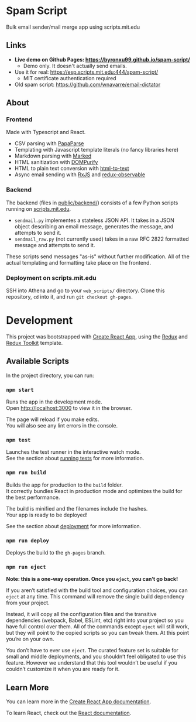 # Spam Script
Bulk email sender/mail merge app using scripts.mit.edu

## Links
* **Live demo on Github Pages: https://byronxu99.github.io/spam-script/**
  * Demo only. It doesn't actually send emails.
* Use it for real: https://esp.scripts.mit.edu:444/spam-script/
  * MIT certificate authentication required
* Old spam script: https://github.com/wnavarre/email-dictator

## About
### Frontend
Made with Typescript and React.
* CSV parsing with [PapaParse](https://www.papaparse.com/)
* Templating with Javascript template literals (no fancy libraries here)
* Markdown parsing with [Marked](https://github.com/markedjs/marked)
* HTML sanitization with [DOMPurify](https://github.com/cure53/DOMPurify)
* HTML to plain text conversion with [html-to-text](https://github.com/werk85/node-html-to-text)
* Async email sending with [RxJS](https://github.com/ReactiveX/rxjs) and [redux-observable](https://github.com/redux-observable/redux-observable)

### Backend
The backend (files in [public/backend/](https://github.com/byronxu99/spam-script/tree/master/public/backend)) consists of a few Python scripts running on [scripts.mit.edu](https://scripts.mit.edu/web/).

* `sendmail.py` implementes a stateless JSON API. It takes in a JSON object describing an email message, generates the message, and attempts to send it.
* `sendmail_raw.py` (not currently used) takes in a raw RFC 2822 formatted message and attempts to send it.

These scripts send messages "as-is" without further modification. All of the actual templating and formatting take place on the frontend.

### Deployment on scripts.mit.edu
SSH into Athena and go to your `web_scripts/` directory. Clone this repository, `cd` into it, and run `git checkout gh-pages`.

# Development
This project was bootstrapped with [Create React App](https://github.com/facebook/create-react-app), using the [Redux](https://redux.js.org/) and [Redux Toolkit](https://redux-toolkit.js.org/) template.

## Available Scripts

In the project directory, you can run:

### `npm start`

Runs the app in the development mode.<br />
Open [http://localhost:3000](http://localhost:3000) to view it in the browser.

The page will reload if you make edits.<br />
You will also see any lint errors in the console.

### `npm test`

Launches the test runner in the interactive watch mode.<br />
See the section about [running tests](https://facebook.github.io/create-react-app/docs/running-tests) for more information.

### `npm run build`

Builds the app for production to the `build` folder.<br />
It correctly bundles React in production mode and optimizes the build for the best performance.

The build is minified and the filenames include the hashes.<br />
Your app is ready to be deployed!

See the section about [deployment](https://facebook.github.io/create-react-app/docs/deployment) for more information.

### `npm run deploy`
Deploys the build to the `gh-pages` branch.

### `npm run eject`

**Note: this is a one-way operation. Once you `eject`, you can’t go back!**

If you aren’t satisfied with the build tool and configuration choices, you can `eject` at any time. This command will remove the single build dependency from your project.

Instead, it will copy all the configuration files and the transitive dependencies (webpack, Babel, ESLint, etc) right into your project so you have full control over them. All of the commands except `eject` will still work, but they will point to the copied scripts so you can tweak them. At this point you’re on your own.

You don’t have to ever use `eject`. The curated feature set is suitable for small and middle deployments, and you shouldn’t feel obligated to use this feature. However we understand that this tool wouldn’t be useful if you couldn’t customize it when you are ready for it.

## Learn More

You can learn more in the [Create React App documentation](https://facebook.github.io/create-react-app/docs/getting-started).

To learn React, check out the [React documentation](https://reactjs.org/).
